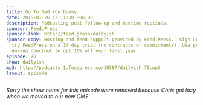 ```yaml
---
title: Go To Bed You Dummy
date: 2015-01-26 12:11:00 -06:00
description: Podcasting post follow-up and bedtime routines.
sponsor: Feed.Press
sponsor-link: http://feed.press/dailyish
sponsor-copy: Hosting and feed support provided by Feed.Press.  Sign-up today and
  try FeedPress on a 14 day trial (no contracts or commitments). Use promo code "dailyish"
  during checkout to get 10% off your first year.
episode: 70
show: dailyish
mp3: http://podcasts-1.feedpress.co/10587/dailyish-70.mp3
layout: episode
---
```


<em>Sorry the show notes for this episode were removed because Chris got lazy when we moved to our new CMS</em>.
